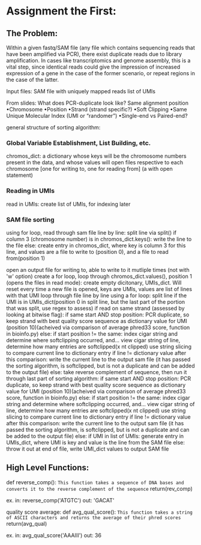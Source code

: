 # Assignment the First:

## The Problem:
Within a given fastq/SAM file (any file which contains sequencing reads that have been amplified via PCR), there exist duplicate reads due to library amplification. 
In cases like transcriptomics and genome assembly, this is a vital step, since identical reads could give the impression of increased expression of a gene in the case of the former scenario, or repeat regions in the case of the latter.

Input files: 
SAM file with uniquely mapped reads
list of UMIs

From slides: 
What does PCR-duplicate look like?
Same alignment position 
•Chromosome 
•Position 
•Strand (strand specific?) 
•Soft Clipping 
•Same Unique Molecular Index (UMI or “randomer”) 
•Single-end vs Paired-end?

general structure of sorting algorithm:

### Global Variable Establishment, List Building, etc.

chromos_dict: a dictionary whose keys will be the chromosome numbers present in the data, and whose values will open files respective to each chromosome [one for writing to, one for reading from] (a with open statement)

### Reading in UMIs
read in UMIs:
create list of UMIs, for indexing later

### SAM file sorting
using for loop, read through sam file line by line:
	split line via split()
	if column 3 (chromosome number) is in chromos_dict.keys():
		write the line to the file
	else:
		create entry in chromos_dict, where key is column 3 for this line, and values are a file to write to (position 0), and a file to read from(position 1)

open an output file for writing to, able to write to it mutliple times (not with 'w' option)
	create a for loop, loop through chromos_dict.values(), position 1 (opens the files in read mode):
		create empty dicitonary, UMIs_dict. Will reset every time a new file is opened, keys are UMIs, values are list of lines with that UMI
		loop through file line by line using a for loop: 
			split line
			if the UMI is in UMIs_dict(position 0 in split line, but the last part of the portion that was split, use regex to assess)
				if read on same strand (assessed by looking at bitwise flag):
					if same start AND stop position:
						PCR duplicate, so keep strand with best quality score sequence as dictionary value for UMI (position 10)(acheived via comparison of average phred33 score, function in bioinfo.py)
					else:
						if start position != the same:
							index cigar string and determine where softclipping occurred, and...
								view cigar string of line, determine how many entries are softclipped(x nt clipped)
								use string slicing to compare current line to dictionary entry
								if line != dictionary value after this comparison:
									write the current line to the output sam file (it has passed the sorting algorithm, is softclipped, but is not a duplicate and can be added to the output file)
				else:
					take reverse complement of sequence, then run it through last part of sorting algorithm:
					if same start AND stop position:
						PCR duplicate, so keep strand with best quality score sequence as dictionary value for UMI (position 10)(acheived via comparison of average phred33 score, function in bioinfo.py)
					else:
						if start position != the same:
							index cigar string and determine where softclipping occurred, and...
								view cigar string of line, determine how many entries are softclipped(x nt clipped)
								use string slicing to compare current line to dictionary entry
								if line != dictionary value after this comparison:
									write the current line to the output sam file (it has passed the sorting algorithm, is softclipped, but is not a duplicate and can be added to the output file)
			else:
				if UMI in list of UMIs:
					generate entry in UMIs_dict, where UMI is key and value is the line from the SAM file
				else:
					throw it out
		at end of file, write UMI_dict values to output SAM file


## High Level Functions:

def reverse_comp():
```This function takes a sequence of DNA bases and converts it to the reverse complement of the sequence```
	return(rev_comp)

ex. 
in: reverse_comp('ATGTC')
out: 'GACAT'


quality score average:
def avg_qual_score():
```This function takes a string of ASCII characters and returns the average of their phred scores```
	return(avg_qual)

ex. 
in: avg_qual_score('AAAIII')
out: 36